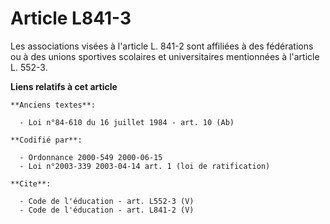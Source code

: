 # Article L841-3

Les associations visées à l'article L. 841-2 sont affiliées à des fédérations ou à des unions sportives scolaires et
universitaires mentionnées à l'article L. 552-3.

**Liens relatifs à cet article**

	**Anciens textes**:

	  - Loi n°84-610 du 16 juillet 1984 - art. 10 (Ab)

	**Codifié par**:

	  - Ordonnance 2000-549 2000-06-15
	  - Loi n°2003-339 2003-04-14 art. 1 (loi de ratification)

	**Cite**:

	  - Code de l'éducation - art. L552-3 (V)
	  - Code de l'éducation - art. L841-2 (V)
